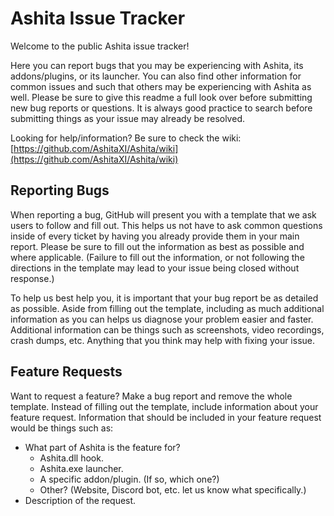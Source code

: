 # Ashita Issue Tracker

Welcome to the public Ashita issue tracker! 

Here you can report bugs that you may be experiencing with Ashita, its addons/plugins, or its launcher. You can also find other information for common issues and such that others may be experiencing with Ashita as well. Please be sure to give this readme a full look over before submitting new bug reports or questions. It is always good practice to search before submitting things as your issue may already be resolved.

Looking for help/information? Be sure to check the wiki: [https://github.com/AshitaXI/Ashita/wiki](https://github.com/AshitaXI/Ashita/wiki)

## Reporting Bugs

When reporting a bug, GitHub will present you with a template that we ask users to follow and fill out. This helps us not have to ask common questions inside of every ticket by having you already provide them in your main report. Please be sure to fill out the information as best as possible and where applicable. (Failure to fill out the information, or not following the directions in the template may lead to your issue being closed without response.)

To help us best help you, it is important that your bug report be as detailed as possible. Aside from filling out the template, including as much additional information as you can helps us diagnose your problem easier and faster. Additional information can be things such as screenshots, video recordings, crash dumps, etc. Anything that you think may help with fixing your issue.


## Feature Requests

Want to request a feature? Make a bug report and remove the whole template. Instead of filling out the template, include information about your feature request. Information that should be included in your feature request would be things such as:

  * What part of Ashita is the feature for?
    * Ashita.dll hook.
    * Ashita.exe launcher.
    * A specific addon/plugin. (If so, which one?)
    * Other? (Website, Discord bot, etc. let us know what specifically.)
  * Description of the request.